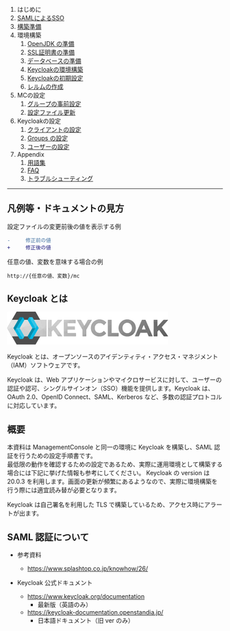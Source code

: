 1. はじめに
2. [SAMLによるSSO](summary-for-sso.md)
3. [構築準備](summary-for-setup)
4. 環境構築
	1. [OpenJDK の準備](prepare-jdk.md)
	2. [SSL証明書の準備](prepare-openssl.md)
	3. [データベースの準備](create-db)
	4. [Keycloakの環境構築](setup-keycloak.md)
	5. [Keycloakの初期設定](init-keycloak.md)
	6. [レルムの作成](setup-realm.md)
5. MCの設定
	1. [グループの事前設定](create-mc-group.md)
	2. [設定ファイル更新](configure-mc.md)
6. Keycloakの設定
	1. [クライアントの設定](setup-client.md)
	2. [Groups の設定](setup-group.md)
	3. [ユーザーの設定](setup-user.md)
7. Appendix
	1. [用語集](glossary.md)
	2. [FAQ](faq.md)
	3. [トラブルシューティング](troubleshooting.md)

---
## 凡例等・ドキュメントの見方

設定ファイルの変更前後の値を表示する例

```diff linenums="98"
-     修正前の値
+     修正後の値
```

任意の値、変数を意味する場合の例

```
http://{任意の値、変数}/mc
```

## Keycloak とは

![logo](image/home/keycloak_logo_200px.svg)

Keycloak とは、オープンソースのアイデンティティ・アクセス・マネジメント（IAM）ソフトウェアです。

Keycloak は、Web アプリケーションやマイクロサービスに対して、ユーザーの認証や認可、シングルサインオン（SSO）機能を提供します。Keycloak は、OAuth 2.0、OpenID Connect、SAML、Kerberos など、多数の認証プロトコルに対応しています。

## 概要

本資料は ManagementConsole と同一の環境に Keycloak を構築し、SAML 認証を行うための設定手順書です。  
最低限の動作を確認するための設定であるため、実際に運用環境として構築する場合には下記に挙げた情報も参考にしてください。
Keycloak の version は 20.0.3 を利用します。画面の更新が頻繁にあるようなので、実際に環境構築を行う際には適宜読み替が必要となります。

Keycloak は自己署名を利用した TLS で構築しているため、アクセス時にアラートが出ます。

## SAML 認証について

- 参考資料
  - https://www.splashtop.co.jp/knowhow/26/

- Keycloak 公式ドキュメント
  - https://www.keycloak.org/documentation
    - 最新版（英語のみ）
  - https://keycloak-documentation.openstandia.jp/
    - 日本語ドキュメント（旧 ver のみ）
